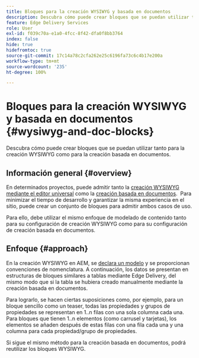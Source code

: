 ```yaml
---
title: Bloques para la creación WYSIWYG y basada en documentos
description: Descubra cómo puede crear bloques que se puedan utilizar tanto para la creación WYSIWYG como para la creación basada en documentos.
feature: Edge Delivery Services
role: User
exl-id: f039c70a-e1a0-4fcc-8f42-dfa0f8bb3764
index: false
hide: true
hidefromtoc: true
source-git-commit: 17c14a78c2cfa262e25c6196fa73c6c4b17e200a
workflow-type: tm+mt
source-wordcount: '235'
ht-degree: 100%

---
```


# Bloques para la creación WYSIWYG y basada en documentos {#wysiwyg-and-doc-blocks}

Descubra cómo puede crear bloques que se puedan utilizar tanto para la creación WYSIWYG como para la creación basada en documentos.

## Información general {#overview}

En determinados proyectos, puede admitir tanto la [creación WYSIWYG mediante el editor universal](/help/edge/wysiwyg-authoring/authoring.md) como la [creación basada en documentos](/help/edge/docs/authoring.md).  Para minimizar el tiempo de desarrollo y garantizar la misma experiencia en el sitio, puede crear un conjunto de bloques para admitir ambos casos de uso.

Para ello, debe utilizar el mismo enfoque de modelado de contenido tanto para su configuración de creación WYSIWYG como para su configuración de creación basada en documentos.

## Enfoque {#approach}

En la creación WYSIWYG en AEM, se [declara un modelo](/help/edge/wysiwyg-authoring/content-modeling.md) y se proporcionan convenciones de nomenclatura. A continuación, los datos se presentan en estructuras de bloques similares a tablas mediante Edge Delivery, del mismo modo que si la tabla se hubiera creado manualmente mediante la creación basada en documentos.

Para lograrlo, se hacen ciertas suposiciones como, por ejemplo, para un bloque sencillo como un teaser, todas las propiedades y grupos de propiedades se representan en 1..n filas con una sola columna cada una. Para bloques que tienen 1..n elementos (como carrusel y tarjetas), los elementos se añaden después de estas filas con una fila cada una y una columna para cada propiedad/grupo de propiedades.

Si sigue el mismo método para la creación basada en documentos, podrá reutilizar los bloques WYSIWYG.

